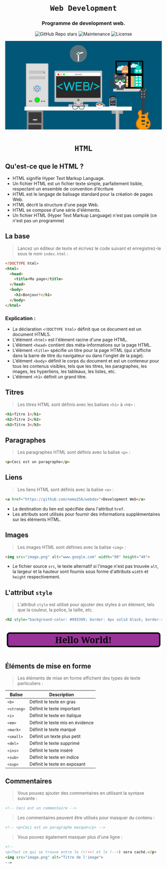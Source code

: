 <div align="center">

# `Web Development`

<h3>
  Programme de development web. 
</h3>

<!-- Badges -->
![GitHub Repo stars](https://img.shields.io/github/stars/nemo256/webdev?style=for-the-badge)
![Maintenance](https://shields.io/maintenance/yes/2022?style=for-the-badge)
![License](https://shields.io/github/license/nemo256/webdev?style=for-the-badge)

<!-- Demo image -->
![Demo](demo.png)

</div>

<div align="center">

# `HTML`

</div>

## Qu'est-ce que le HTML ?
- HTML signifie Hyper Text Markup Language.
- Un fichier HTML est un fichier texte simple, parfaitement lisible, respectant un ensemble de convention d'écriture
- HTML est le langage de balisage standard pour la création de pages Web.
- HTML décrit la structure d'une page Web.
- HTML se compose d'une série d'éléments.
- Un fichier HTML (Hyper Text Markup Language) n'est pas compilé (ce n'est pas un programme)

## La base
> Lancez un éditeur de texte et écrivez le code suivant et enregistrez-le sous le nom `index.html` :
```html
<!DOCTYPE html>
<html>
  <head>
    <title>Ma page</title>
  </head>
  <body>
    <h1>Bonjour!</h1>
  </body>
</html>
```
### Explication :
- La déclaration `<!DOCTYPE html>` définit que ce document est un document HTML5.
- L'élément `<html>` est l'élément racine d'une page HTML.
- L'élément `<head>` contient des méta-informations sur la page HTML.
- L'élément `<title>` spécifie un titre pour la page HTML (qui s'affiche dans la barre de titre du navigateur ou dans l'onglet de la page).
- L'élément `<body>` définit le corps du document et est un conteneur pour tous les contenus visibles, tels que les titres, les paragraphes, les images, les hyperliens, les tableaux, les listes, etc.
- L'élément `<h1>` définit un grand titre.

## Titres
> Les titres HTML sont définis avec les balises `<h1>` à `<h6>` :
```html
<h1>Titre 1</h1>
<h2>Titre 2</h2>
<h3>Titre 3</h3>
```

## Paragraphes
> Les paragraphes HTML sont définis avec la balise `<p>` :
```html
<p>Ceci est un paragraphe</p>
```

## Liens
> Les liens HTML sont définis avec la balise `<a>` :
```html
<a href="https://github.com/nemo256/webdev">Development Web</a>
```
- La destination du lien est spécifiée dans l'attribut `href`.
- Les attributs sont utilisés pour fournir des informations supplémentaires sur les éléments HTML.

## Images
> Les images HTML sont définies avec la balise `<img>` :
```html
<img src="image.png" alt="www.google.com" width="90" height="40">
```
- Le fichier source `src`, le texte alternatif si l'image n'est pas trouvée `alt`, la largeur et la hauteur sont fournis sous forme d'attributs `width` et `height` respectivement.


## L'attribut `style`
> L'attribut `style` est utilisé pour ajouter des styles à un élément, tels que la couleur, la police, la taille, etc.
```html
<h2 style="background-color: #993399; border: 4px solid black; border-radius: 8px; text-align: center;">Hello World!</h2>
```
![Style](style.png)

## Éléments de mise en forme
> Les éléments de mise en forme affichent des types de texte particuliers :

| Balise | Description |
| ---------- | ------------------------------------- |
| `<b>` | Définit le texte en gras |
| `<strong>` | Définit le texte important |
| `<i>` | Définit le texte en italique |
| `<em>` | Définit le texte mis en évidence |
| `<mark>` | Définit le texte marqué |
| `<small>` | Définit un texte plus petit |
| `<del>` | Définit le texte supprimé |
| `<ins>` | Définit le texte inséré |
| `<sub>` | Définit le texte en indice |
| `<sup>` | Définit le texte en exposant |

## Commentaires
> Vous pouvez ajouter des commentaires en utilisant la syntaxe suivante :
```html
<!-- Ceci est un commentaire --> 
```
> Les commentaires peuvent être utilisés pour masquer du contenu :
```html
<!-- <p>Ceci est un paragraphe masqué</p> -->
```
> Vous pouvez également masquer plus d'une ligne :
```html
<!--
<p>Tout ce qui se trouve entre le (<!--) et le (-->) sera caché.</p>
<img src="image.png" alt="Titre de l'image">
-->
```
